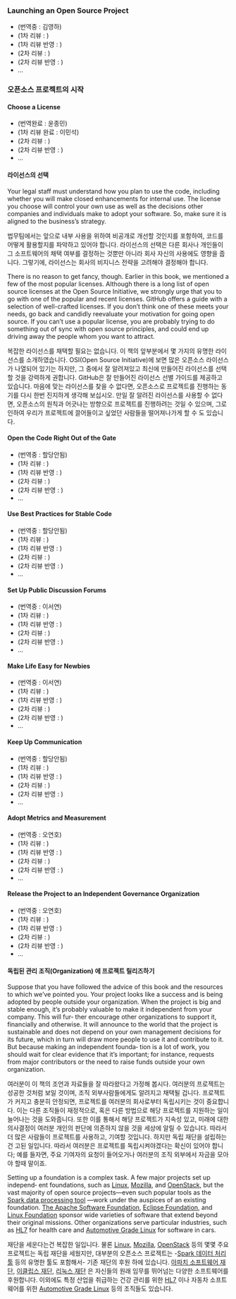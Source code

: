 ﻿### Launching an Open Source Project

* (번역중 : 김영하)
* (1차 리뷰 : )
* (1차 리뷰 반영 : )
* (2차 리뷰 : )
* (2차 리뷰 반영 : )
* ...

### 오픈소스 프로젝트의 시작

#### Choose a License

* (번역완료 : 윤종민)
* (1차 리뷰 완료 : 이민석)
* (2차 리뷰 : )
* (2차 리뷰 반영 : )
* ...

#### 라이선스의 선택
Your legal staff must understand how you plan to use the code, including whether you will make closed enhancements for internal use. The license you choose will control your own use as well as the decisions other companies and individuals make to adopt your software. So, make sure it is aligned to the business’s strategy.

법무팀에서는 앞으로 내부 사용을 위하여 비공개로 개선할 것인지를 포함하여, 코드를 어떻게 활용할지를 파악하고 있어야 합니다. 라이선스의 선택은 다른 회사나 개인들이 그 소프트웨어의 채택 여부를 결정하는 것뿐만 아니라 회사 자신의 사용에도 영향을 줍니다. 그렇기에, 라이선스는 회사의 비지니스 전략을 고려해야 결정해야 합니다.   

There is no reason to get fancy, though. Earlier in this book, we mentioned a few of the most popular licenses. Although there is a long list of open source licenses at the Open Source Initiative, we strongly urge that you to go with one of the popular and recent licenses. GitHub offers a guide  with a selection of well-crafted licenses. If you don’t think one of these meets your needs, go back and candidly reevaluate your motivation for going open source. If you can’t use a popular license, you are probably trying to do something out of sync with open source principles, and could end up driving away the people whom you want to attract.

복잡한 라이선스를 채택할 필요는 없습니다. 이 책의 앞부분에서 몇 가지의 유명한 라이선스를 소개하였습니다. OSI(Open Source Initiative)에 보면 많은 오픈소스 라이선스가 나열되어 있기는 하지만, 그 중에서 잘 알려져있고 최신에 만들어진 라이선스를 선택할 것을 강력하게 권합니다. GitHub은 잘 만들어진 라이선스 선별 가이드를 제공하고 있습니다. 마음에 맞는 라이선스를 찾을 수 없다면, 오픈소스로 프로젝트를 진행하는 동기를 다시 한번 진지하게 생각해 보십시오. 만일 잘 알려진 라이선스를 사용할 수 없다면, 오픈소스의 원칙과 어긋나는 방향으로 프로젝트를 진행하려는 것일 수 있으며, 그로 인하여 우리가 프로젝트에 끌어들이고 싶었던 사람들을 떨어져나가게 할 수 도 있습니다.

#### Open the Code Right Out of the Gate

* (번역중 : 할당안됨)
* (1차 리뷰 : )
* (1차 리뷰 반영 : )
* (2차 리뷰 : )
* (2차 리뷰 반영 : )
* ...

#### Use Best Practices for Stable Code

* (번역중 : 할당안됨)
* (1차 리뷰 : )
* (1차 리뷰 반영 : )
* (2차 리뷰 : )
* (2차 리뷰 반영 : )
* ...

#### Set Up Public Discussion Forums

* (번역중 : 이서연)
* (1차 리뷰 : )
* (1차 리뷰 반영 : )
* (2차 리뷰 : )
* (2차 리뷰 반영 : )
* ...

#### Make Life Easy for Newbies

* (번역중 : 이서연)
* (1차 리뷰 : )
* (1차 리뷰 반영 : )
* (2차 리뷰 : )
* (2차 리뷰 반영 : )
* ...

#### Keep Up Communication

* (번역중 : 할당안됨)
* (1차 리뷰 : )
* (1차 리뷰 반영 : )
* (2차 리뷰 : )
* (2차 리뷰 반영 : )
* ...

#### Adopt Metrics and Measurement

* (번역중 : 오연호)
* (1차 리뷰 : )
* (1차 리뷰 반영 : )
* (2차 리뷰 : )
* (2차 리뷰 반영 : )
* ...

#### Release the Project to an Independent Governance Organization

* (번역중 : 오연호)
* (1차 리뷰 : )
* (1차 리뷰 반영 : )
* (2차 리뷰 : )
* (2차 리뷰 반영 : )
* ...

#### 독립된 관리 조직(Organization) 에 프로젝트 릴리즈하기

Suppose that you have followed the advice of this book and the resources to
which we’ve pointed you. Your project looks like a success and is being adopted
by people outside your organization. When the project is big and stable enough,
it’s probably valuable to make it independent from your company. This will fur‐
ther encourage other organizations to support it, financially and otherwise. It will
announce to the world that the project is sustainable and does not depend on
your own management decisions for its future, which in turn will draw more
people to use it and contribute to it. But because making an independent founda‐
tion is a lot of work, you should wait for clear evidence that it’s important; for
instance, requests from major contributors or the need to raise funds outside
your own organization.

여러분이 이 책의 조언과 자료들을 잘 따라왔다고 가정해 봅시다.
여러분의 프로젝트는 성공한 것처럼 보일 것이며, 조직 외부사람들에게도 알려지고
채택될 겁니다. 프로젝트가 커지고 충분히 안정되면, 프로젝트를 여러분의 회사로부터
독립시키는 것이 중요합니다. 이는 다른 조직들이 재정적으로, 혹은 다른 방법으로
해당 프로젝트를 지원하는 일이 늘어나는 것을 도와줍니다.
또한 이를 통해서 해당 프로젝트가 지속성 있고, 미래에 대한 의사결정이
여러분 개인의 판단에 의존하지 않을 것을 세상에 알릴 수 있습니다.
따라서 더 많은 사람들이 프로젝트를 사용하고, 기여할 것입니다.
하지만 독립 재단을 설립하는 건 고된 일입니다. 따라서 여러분은 프로젝트를
독립시켜야겠다는 확신이 있어야 합니다; 예를 들자면, 주요 기여자의 요청이 들어오거나
여러분의 조직 외부에서 자금을 모아야 할때 말이죠.

Setting up a foundation is a complex task. A few major projects set up independ‐
ent foundations, such as [Linux](http://bit.ly/2LQAtWa), [Mozilla](https://mzl.la/2HOXeaO),
and [OpenStack](http://bit.ly/2LPYjBx), but the vast majority of
open source projects—even such popular tools as the
[Spark data processing tool](https://spark.apache.org/) —work under the auspices
of an existing foundation. [The Apache Software Foundation](http://bit.ly/2JCHspm),
[Eclipse Foundation](http://bit.ly/2MsxzZd), and [Linux Foundation](http://bit.ly/2JAiZRr)
sponsor wide varieties of software that extend beyond their original missions.
Other organizations serve particular industries, such as [HL7](http://www.hl7.org/)
for health care and [Automotive Grade Linux](https://www.automotivelinux.org/)
for software in cars.

재단을 세운다는건 복잡한 일입니다. 물론 [Linux](http://bit.ly/2LQAtWa),
[Mozilla](https://mzl.la/2HOXeaO), [OpenStack](http://bit.ly/2LPYjBx) 등의
몇몇 주요 프로젝트는 독립 재단을 세웠지만, 대부분의 오픈소스 프로젝트는
-[Spark 데이터 처리 툴](https://spark.apache.org/) 등의 유명한 툴도 포함해서-
기존 재단의 후원 하에 있습니다. [아파치 소프트웨어 재단](http://bit.ly/2JCHspm),
[이클립스 재단](http://bit.ly/2MsxzZd), [리눅스 재단](http://bit.ly/2JAiZRr) 은 자신들의
원래 임무를 뛰어넘는 다양한 소프트웨어를 후원합니다. 이외에도 특정 산업을 취급하는
건강 관리를 위한 [HL7](http://www.hl7.org/) 이나 자동차 소프트웨어를 위한
[Automotive Grade Linux](https://www.automotivelinux.org/) 등의 조직들도 있습니다.
